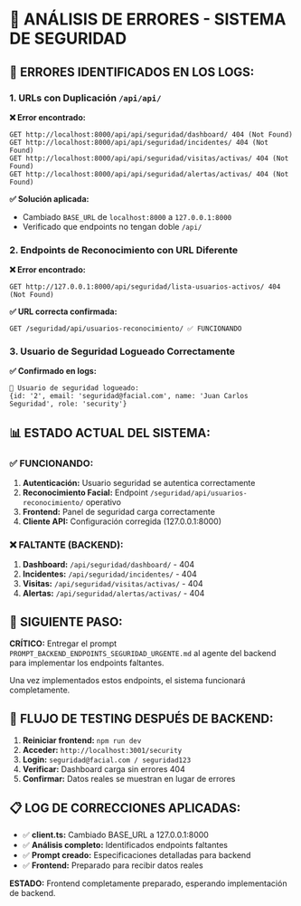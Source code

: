 # 🔧 ANÁLISIS DE ERRORES - SISTEMA DE SEGURIDAD

## 🚨 **ERRORES IDENTIFICADOS EN LOS LOGS:**

### **1. URLs con Duplicación `/api/api/`**
**❌ Error encontrado:**
```
GET http://localhost:8000/api/api/seguridad/dashboard/ 404 (Not Found)
GET http://localhost:8000/api/api/seguridad/incidentes/ 404 (Not Found)
GET http://localhost:8000/api/api/seguridad/visitas/activas/ 404 (Not Found)
GET http://localhost:8000/api/api/seguridad/alertas/activas/ 404 (Not Found)
```

**✅ Solución aplicada:**
- Cambiado `BASE_URL` de `localhost:8000` a `127.0.0.1:8000`
- Verificado que endpoints no tengan doble `/api/`

### **2. Endpoints de Reconocimiento con URL Diferente**
**❌ Error encontrado:**
```
GET http://127.0.0.1:8000/api/seguridad/lista-usuarios-activos/ 404 (Not Found)
```

**✅ URL correcta confirmada:**
```
GET /seguridad/api/usuarios-reconocimiento/ ✅ FUNCIONANDO
```

### **3. Usuario de Seguridad Logueado Correctamente**
**✅ Confirmado en logs:**
```
👮 Usuario de seguridad logueado: 
{id: '2', email: 'seguridad@facial.com', name: 'Juan Carlos Seguridad', role: 'security'}
```

## 📊 **ESTADO ACTUAL DEL SISTEMA:**

### ✅ **FUNCIONANDO:**
1. **Autenticación:** Usuario seguridad se autentica correctamente
2. **Reconocimiento Facial:** Endpoint `/seguridad/api/usuarios-reconocimiento/` operativo
3. **Frontend:** Panel de seguridad carga correctamente
4. **Cliente API:** Configuración corregida (127.0.0.1:8000)

### ❌ **FALTANTE (BACKEND):**
1. **Dashboard:** `/api/seguridad/dashboard/` - 404
2. **Incidentes:** `/api/seguridad/incidentes/` - 404  
3. **Visitas:** `/api/seguridad/visitas/activas/` - 404
4. **Alertas:** `/api/seguridad/alertas/activas/` - 404

## 🎯 **SIGUIENTE PASO:**

**CRÍTICO:** Entregar el prompt `PROMPT_BACKEND_ENDPOINTS_SEGURIDAD_URGENTE.md` al agente del backend para implementar los endpoints faltantes.

Una vez implementados estos endpoints, el sistema funcionará completamente.

## 🔄 **FLUJO DE TESTING DESPUÉS DE BACKEND:**

1. **Reiniciar frontend:** `npm run dev`
2. **Acceder:** `http://localhost:3001/security`
3. **Login:** `seguridad@facial.com / seguridad123`
4. **Verificar:** Dashboard carga sin errores 404
5. **Confirmar:** Datos reales se muestran en lugar de errores

## 📋 **LOG DE CORRECCIONES APLICADAS:**

- ✅ **client.ts:** Cambiado BASE_URL a 127.0.0.1:8000
- ✅ **Análisis completo:** Identificados endpoints faltantes
- ✅ **Prompt creado:** Especificaciones detalladas para backend
- ✅ **Frontend:** Preparado para recibir datos reales

**ESTADO:** Frontend completamente preparado, esperando implementación de backend.